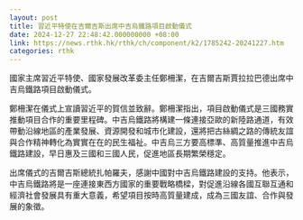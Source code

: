 ```yaml
---
layout: post
title: 習近平特使在吉爾吉斯出席中吉烏鐵路項目啟動儀式
date: 2024-12-27 22:48:42.000000000 +08:00
link: https://news.rthk.hk/rthk/ch/component/k2/1785242-20241227.htm
categories: rthk
---
```


國家主席習近平特使、國家發展改革委主任鄭柵潔，在吉爾吉斯賈拉拉巴德出席中吉烏鐵路項目啟動儀式。

鄭柵潔在儀式上宣讀習近平的賀信並致辭。鄭柵潔指出，項目啟動儀式是三國務實推動項目合作的重要里程碑。中吉烏鐵路將構建一條連接亞歐的新陸路通道，有效帶動沿線地區的產業發展、資源開發和城市化建設，還將把古絲綢之路的傳統友誼與合作精神轉化為實實在在的民生福祉。中吉烏三方要高標準、高質量推進中吉烏鐵路建設，早日惠及三國和三國人民，促進地區長期繁榮穩定。

出席儀式的吉爾吉斯總統扎帕羅夫，感謝中國對中吉烏鐵路建設的支持。他表示，中吉烏鐵路將是一座連接東西方國家的重要戰略橋樑，對促進沿線各國互聯互通和經濟社會發展具有重大意義，希望項目按時高質量建成，成為三國友誼、合作與發展的象徵。

